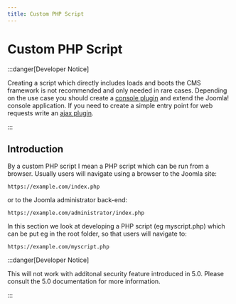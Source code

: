 ```yaml
---
title: Custom PHP Script
---
```


# Custom PHP Script

:::danger[Developer Notice]

Creating a script which directly includes loads and boots the CMS framework is not recommended and only needed in
rare cases. Depending on the use case you should create a [console plugin](../plugins/basic-console-plugin-helloworld.md) 
and extend the Joomla! console application. If you need to create a simple entry point for web requests write an 
[ajax plugin](../plugins/ajax-plugin.md).

:::

## Introduction
By a custom PHP script I mean a PHP script which can be run from a browser. Usually users will navigate using a browser to the Joomla site:

```
https://example.com/index.php
```

or to the Joomla administrator back-end:

```
https://example.com/administrator/index.php
```

In this section we look at developing a PHP script (eg myscript.php) which can be put eg in the root folder, so that users will navigate to:

```
https://example.com/myscript.php
```

:::danger[Developer Notice]

This will not work with additonal security feature introduced in 5.0. Please consult the 5.0 documentation for more information.

:::
